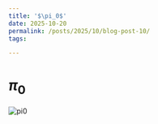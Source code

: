 ```yaml
---
title: '$\pi_0$'
date: 2025-10-20
permalink: /posts/2025/10/blog-post-10/
tags:

---
```


$\pi_0$
======

![pi0](https://worfsmile.github.io//assets/images/2025-10-20-blog-post-10/image.png)
